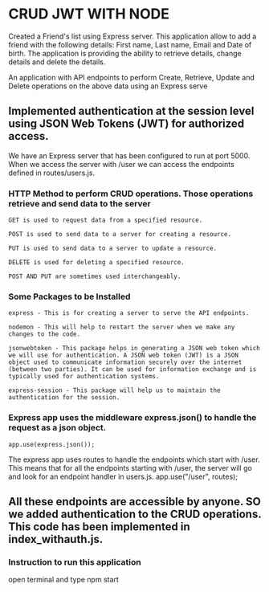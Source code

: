 # CRUD JWT WITH NODE
Created a Friend's list using Express server. This application allow to add a friend with the following details: 
   First name, 
   Last name, 
   Email and 
   Date of birth.
 The application is providing the ability to retrieve details, change details and delete the details.

 An application with API endpoints to perform Create, Retrieve, Update and Delete operations on the above data using an Express serve

 ## Implemented authentication at the session level using JSON Web Tokens (JWT) for authorized access.

 
 We have an Express server that has been configured to run at port 5000. When we access the server with /user we can access the endpoints defined in routes/users.js.

 ### HTTP Method to perform CRUD operations. Those operations retrieve and send data to the server

    GET is used to request data from a specified resource.

    POST is used to send data to a server for creating a resource.

    PUT is used to send data to a server to update a resource.

    DELETE is used for deleting a specified resource.

    POST AND PUT are sometimes used interchangeably.

### Some Packages to be Installed


    express - This is for creating a server to serve the API endpoints.

    nodemon - This will help to restart the server when we make any changes to the code.

    jsonwebtoken - This package helps in generating a JSON web token which we will use for authentication. A JSON web token (JWT) is a JSON object used to communicate information securely over the internet (between two parties). It can be used for information exchange and is typically used for authentication systems.

    express-session - This package will help us to maintain the authentication for the session.

### Express app uses the middleware express.json() to handle the request as a json object.
    app.use(express.json());

The express app uses routes to handle the endpoints which start with /user. This means that for all the endpoints starting with /user, the server will go and look for an endpoint handler in users.js.
    app.use("/user", routes);    


## All these endpoints are accessible by anyone. SO we added authentication to the CRUD operations. This code has been implemented in index_withauth.js.

### Instruction to run this application
  open terminal and type 
     npm start